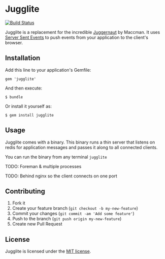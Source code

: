 # Jugglite

[![Build Status](https://secure.travis-ci.org/andruby/jugglite.png?branch=master)](https://travis-ci.org/andruby/jugglite)

Jugglite is a replacement for the incredible [Juggernaut](https://github.com/maccman/juggernaut) by Maccman. It uses [Server Sent Events](http://www.html5rocks.com/en/tutorials/eventsource/basics/) to push events from your application to the client's browser.

## Installation

Add this line to your application's Gemfile:

    gem 'jugglite'

And then execute:

    $ bundle

Or install it yourself as:

    $ gem install jugglite

## Usage

Jugglite comes with a binary. This binary runs a thin server that listens on redis for application messages and passes it along to all connected clients.

You can run the binary from any terminal
`jugglite`

TODO: Foreman & multiple processes

TODO: Behind nginx so the client connects on one port

## Contributing

1. Fork it
2. Create your feature branch (`git checkout -b my-new-feature`)
3. Commit your changes (`git commit -am 'Add some feature'`)
4. Push to the branch (`git push origin my-new-feature`)
5. Create new Pull Request

## License

Jugglite is licensed under the [MIT license](http://opensource.org/licenses/MIT).
